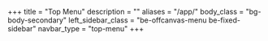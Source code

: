 +++
title = "Top Menu"
description = ""
aliases = "/app/"
body_class = "bg-body-secondary"
left_sidebar_class = "be-offcanvas-menu be-fixed-sidebar"
navbar_type = "top-menu"
+++
